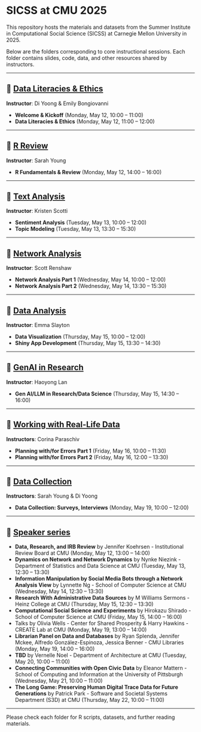 # SICSS at CMU 2025

This repository hosts the materials and datasets from the Summer Institute in Computational Social Science (SICSS) at Carnegie Mellon University in 2025.

Below are the folders corresponding to core instructional sessions. Each folder contains slides, code, data, and other resources shared by instructors.

---

## 📂 [Data Literacies & Ethics](https://github.com/sicss-cmu/2025-materials/tree/main/Data%20Literacies%20%26%20Ethics)
**Instructor**: Di Yoong & Emily Bongiovanni

- **Welcome & Kickoff** (Monday, May 12, 10:00 – 11:00)
- **Data Literacies & Ethics** (Monday, May 12, 11:00 – 12:00)

---

## 📂 [R Review](https://github.com/sicss-cmu/2025-materials/tree/main/R%20Review) 
**Instructor**: Sarah Young

- **R Fundamentals & Review** (Monday, May 12, 14:00 – 16:00)

---

## 📂 [Text Analysis](https://github.com/sicss-cmu/2025-materials/tree/main/Text%20Analysis)  
**Instructor**: Kristen Scotti

- **Sentiment Analysis** (Tuesday, May 13, 10:00 – 12:00)  
- **Topic Modeling** (Tuesday, May 13, 13:30 – 15:30)  

---

## 📂 [Network Analysis](https://github.com/sicss-cmu/2025-materials/tree/main/Network%20Analysis)  
**Instructor**: Scott Renshaw

- **Network Analysis Part 1** (Wednesday, May 14, 10:00 – 12:00)
- **Network Analysis Part 2** (Wednesday, May 14, 13:30 – 15:30)

---

## 📂 [Data Analysis](https://github.com/sicss-cmu/2025-materials/tree/main/Data%20Analysis)  
**Instructor**: Emma Slayton

- **Data Visualization** (Thursday, May 15, 10:00 – 12:00)  
- **Shiny App Development** (Thursday, May 15, 13:30 – 14:30)

---

## 📂 [GenAI in Research](https://github.com/sicss-cmu/2025-materials/tree/main/GenAI%20in%20Research)  
**Instructor**: Haoyong Lan

- **Gen AI/LLM in Research/Data Science** (Thursday, May 15, 14:30 – 16:00)  
 
---

## 📂 [Working with Real-Life Data](https://github.com/sicss-cmu/2025-materials/tree/main/Working%20with%20Real%20Life%20Data)  
**Instructors**: Corina Paraschiv

- **Planning with/for Errors Part 1** (Friday, May 16, 10:00 – 11:30) 
- **Planning with/for Errors Part 2** (Friday, May 16, 12:00 – 13:30) 

---

## 📂 [Data Collection](https://github.com/sicss-cmu/2025-materials/tree/main/Data%20Collection) 
**Instructors**: Sarah Young & Di Yoong

- **Data Collection: Surveys, Interviews** (Monday, May 19, 10:00 – 12:00) 

---

## 📂 [Speaker series](https://github.com/sicss-cmu/2025-materials/tree/main/Speakers%20series)

- **Data, Research, and IRB Review** by Jennifer Koehrsen - Institutional Review Board at CMU  (Monday, May 12, 13:00 – 14:00) 
- **Dynamics on Network and Network Dynamics** by Nynke Niezink - Department of Statistics and Data Science at CMU (Tuesday, May 13, 12:30 – 13:30) 
- **Information Manipulation by Social Media Bots through a Network Analysis View** by Lynnette Ng - School of Computer Science at CMU (Wednesday, May 14, 12:30 – 13:30) 
- **Research With Administrative Data Sources** by M Williams Sermons - Heinz College at CMU (Thursday, May 15, 12:30 – 13:30) 
- **Computational Social Science and Experiments** by Hirokazu Shirado - School of Computer Science at CMU (Friday, May 15, 14:00 – 16:00) 
- Talks by Olivia Wells - Center for Shared Prosperity & Harry Hawkins - CREATE Lab at CMU (Monday, May 19, 13:00 – 14:00)
- **Librarian Panel on Data and Databases** by Ryan Splenda, Jennifer Mckee, Alfredo González-Espinoza, Jessica Benner - CMU Libraries (Monday, May 19, 14:00 – 16:00)
- **TBD** by Vernelle Noel - Department of Architecture at CMU (Tuesday, May 20, 10:00 – 11:00) 
- **Connecting Communities with Open Civic Data** by Eleanor Mattern - School of Computing and Information at the University of Pittsburgh (Wednesday, May 21, 10:00 – 11:00) 
- **The Long Game: Preserving Human Digital Trace Data for Future Generations** by Patrick Park - Software and Societal Systems Department (S3D) at CMU (Thursday, May 22, 10:00 – 11:00) 

---

Please check each folder for R scripts, datasets, and further reading materials.
